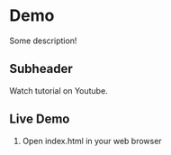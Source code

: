 # Demo

Some description!

## Subheader

Watch tutorial on Youtube.

## Live Demo

1. Open index.html in your web browser